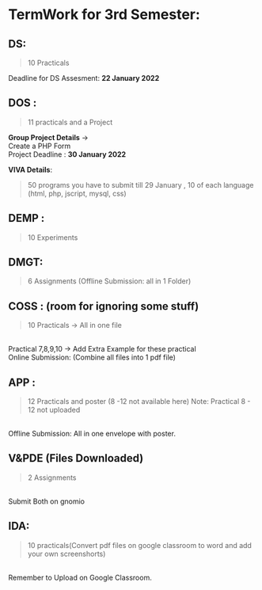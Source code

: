 # TermWork for 3rd Semester:

## DS:
> 10 Practicals

  Deadline for DS Assesment: **22 January 2022**

## DOS :
> 11 practicals and a Project 

  **Group Project Details** -> 
  <br />
 Create a PHP Form
 <br />
  Project Deadline : **30 January 2022** 

  **VIVA Details**: 
> 50 programs you have to  submit till 29 January , 10 of each language (html, php, jscript, mysql, css)

## DEMP :
> 10 Experiments

## DMGT:
> 6 Assignments (Offline Submission: all in 1 Folder)

## COSS : (room for ignoring some stuff)
> 10 Practicals -> All in one file
 <br />
Practical 7,8,9,10 -> Add Extra Example for these practical
 <br />
Online Submission: (Combine all files into 1 pdf file)

## APP :
> 12 Practicals and poster (8 -12 not available here)
Note: Practical 8 - 12 not uploaded 
 <br />
Offline Submission: All in one envelope with poster.

## V&PDE (Files Downloaded)
> 2 Assignments
<br />
Submit Both on gnomio

## IDA:
> 10 practicals(Convert pdf files on google classroom to word and add your own screenshorts)
 <br />
 Remember to Upload on Google Classroom.


